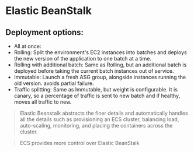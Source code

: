 # Elastic BeanStalk

## Deployment options:

- All at once: 
- Rolling: Split the environment's EC2 instances into batches and deploys the new version of the application to one batch at a time.
- Rolling with additional batch: Same as Rolling, but an additional batch is deployed before taking the current batch instances out of service.
- Immutable: Launch a fresh ASG group, alongside instances running the old version. avoids partial failure. 
- Traffic splitting: Same as Immutable, but weight is configurable. It is canary, so a percentage of traffic is sent to new batch and if healthy, moves all traffic to new.

> Elastic Beanstalk abstracts the finer details and automatically handles all the details such as provisioning an ECS cluster, balancing load, auto-scaling, monitoring, and placing the containers across the cluster.

> ECS provides more control over Elastic BeanStalk

